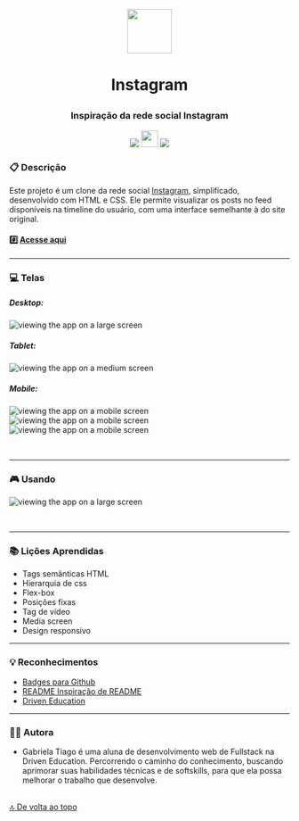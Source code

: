 <p align="center">
    <img src="src/assets/images/logos/favicon.png" height="80px"/>
</p>

# <p align = "center">Instagram</p>

### <p align = "center">Inspiração da rede social Instagram</p>

<p align = "center">
   <img src="https://img.shields.io/badge/HTML5-E34F26?style=for-the-badge&logo=html5&logoColor=white" heigth="30px"/>
   <img src="https://img.shields.io/badge/CSS3-1572B6?style=for-the-badge&logo=css3&logoColor=white" height="30px"/>
   <img src="https://img.shields.io/badge/prettier-1A2C34?style=for-the-badge&logo=prettier&logoColor=F7BA3E" heigth="30px"/>
</p>

### :clipboard: Descrição

Este projeto é um clone da rede social [Instagram](https://www.instagram.com), simplificado, desenvolvido com HTML e CSS. Ele permite visualizar os posts no feed disponíveis na timeline do usuário, com uma interface semelhante à do site original.

#### #️⃣ [Acesse aqui](https://gabrielatiago.github.io/Instagram/)

---

### :computer: Telas

##### Desktop:

<img src="src/assets/screen/large.png" alt="viewing the app on a large screen">

##### Tablet:

<img src="src/assets/screen/medium-2.png" alt="viewing the app on a medium screen">

##### Mobile:

<div>
    <img src="src/assets/screen/mobile-1.png" alt="viewing the app on a mobile screen">
    <img src="src/assets/screen/mobile-2.png" alt="viewing the app on a mobile screen">
    <img src="src/assets/screen/mobile-3.png" alt="viewing the app on a mobile screen">
</div>

$~$

---

### 🎮 Usando

<img src="src/assets/screen/large-screen.gif" alt="viewing the app on a large screen">

$~$

---

### :books: Lições Aprendidas

- Tags semânticas HTML
- Hierarquia de css
- Flex-box
- Posições fixas
- Tag de vídeo
- Media screen
- Design responsivo

---

### :bulb: Reconhecimentos

- [Badges para Github](https://github.com/alexandresanlim/Badges4-README.md-Profile#-database-)
- [README Inspiração de README](https://gist.github.com/luanalessa/7f98467a5ed62d00dcbde67d4556a1e4#file-readme-md)
- [Driven Education](https://www.driven.com.br)

---

### 👩‍🦱 Autora

- Gabriela Tiago é uma aluna de desenvolvimento web de Fullstack na Driven Education. Percorrendo o caminho do conhecimento, buscando aprimorar suas habilidades técnicas e de softskills, para que ela possa melhorar o trabalho que desenvolve.

<br>[🔝 De volta ao topo](#instagram)<br>
